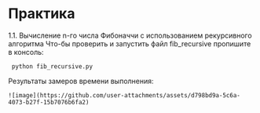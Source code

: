 # Практика 
1.1. Вычисление n-го числа Фибоначчи с использованием рекурсивного алгоритма
Что-бы проверить и запустить файл fib_recursive пропишите в консоль:
```Mysql
 python fib_recursive.py
```
Результаты замеров времени выполнения:
```
![image](https://github.com/user-attachments/assets/d798bd9a-5c6a-4073-b27f-15b7076b6fa2)
```


